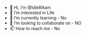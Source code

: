 - 👋 Hi, I’m @IdleRAam
- 👀 I’m interested in Life
- 🌱 I’m currently learning - No
- 💞️ I’m looking to collaborate on - NO
- 📫 How to reach me - No

<!---
Travn1k/Travn1k is a ✨ special ✨ repository because its `README.md` (this file) appears on your GitHub profile.
You can click the Preview link to take a look at your changes.
--->
